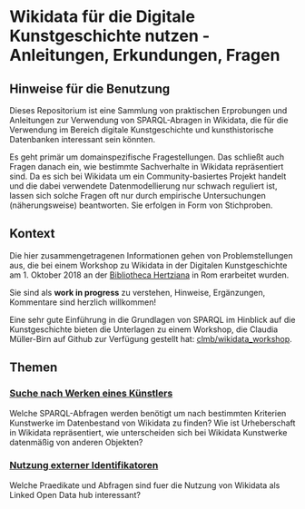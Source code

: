 # Wikidata für die Digitale Kunstgeschichte nutzen - Anleitungen, Erkundungen, Fragen

## Hinweise für die Benutzung

Dieses Repositorium ist eine Sammlung von praktischen Erprobungen und Anleitungen zur Verwendung von SPARQL-Abragen in Wikidata, die für die Verwendung im Bereich digitale Kunstgeschichte und kunsthistorische Datenbanken interessant sein könnten.

Es geht primär um domainspezifische Fragestellungen. Das schließt auch Fragen danach ein, wie bestimmte Sachverhalte in Wikidata repräsentiert sind. Da es sich bei Wikidata um ein Community-basiertes Projekt handelt und die dabei verwendete Datenmodellierung nur schwach reguliert ist, lassen sich solche Fragen oft nur durch empirische Untersuchungen (näherungsweise) beantworten. Sie erfolgen in Form von Stichproben.

## Kontext

Die hier zusammengetragenen Informationen gehen von Problemstellungen aus, die bei einem Workshop zu Wikidata in der Digitalen Kunstgeschichte am 1. Oktober 2018 an der [Bibliotheca Hertziana](http://www.biblhertz.it/) in Rom erarbeitet wurden.

Sie sind als **work in progress** zu verstehen, Hinweise, Ergänzungen, Kommentare sind herzlich willkommen!

Eine sehr gute Einführung in die Grundlagen von SPARQL im Hinblick auf die Kunstgeschichte bieten die Unterlagen zu einem Workshop, die Claudia Müller-Birn auf Github zur Verfügung gestellt hat: [clmb/wikidata_workshop](https://github.com/clmb/wikidata_workshop).

## Themen

### [Suche nach Werken eines Künstlers](Queries_Suche_nach_Werken/README.md)

Welche SPARQL-Abfragen werden benötigt um nach bestimmten Kriterien Kunstwerke im Datenbestand von Wikidata zu finden? Wie ist Urheberschaft in Wikidata repräsentiert, wie unterscheiden sich bei Wikidata Kunstwerke datenmäßig von anderen Objekten?


### [Nutzung externer Identifikatoren](Queries_externe_Identifier/README.md)

Welche Praedikate und Abfragen sind fuer die Nutzung von Wikidata als Linked Open Data hub interessant? 